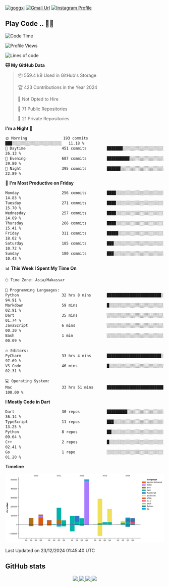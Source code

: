 [![goggxi](https://img.shields.io/badge/Portofolio-Goggxi-orange)](https://goggxi.github.io)
[![Gmail Url](https://img.shields.io/twitter/url?label=Goggxi@gmail.com&logo=gmail&style=social&url=http%3A%2F%2Fmailto%3Acontact.Goggxi@gmail.com)](mailto:Goggxi@gmail.com) [![Instagram Profile](https://img.shields.io/twitter/url?label=moh_rifkan&logo=instagram&style=social&url=https://www.instagram.com/moh_rifkan/)](https://www.instagram.com/moh_rifkan/)

## Play Code .. 💬🚀

<!-- [![Moh Rifkan GitHub stats](https://github-readme-stats.vercel.app/api?username=goggxi&count_private=true&show_icons=true&theme=dracula&custom_title=Goggxi%20Statistic%20🚀)](https://github.com/goggxi/goggxi)

[![Top Langs](https://github-readme-stats.vercel.app/api/top-langs/?username=goggxi&langs_count=8&layout=compact&show_icons=true&theme=dracula)](https://github.com/goggxi/goggxi) -->

<!--START_SECTION:waka-->
![Code Time](http://img.shields.io/badge/Code%20Time-3%2C798%20hrs%2011%20mins-blue)

![Profile Views](http://img.shields.io/badge/Profile%20Views-1-blue)

![Lines of code](https://img.shields.io/badge/From%20Hello%20World%20I%27ve%20Written-1.9%20million%20lines%20of%20code-blue)

**🐱 My GitHub Data** 

> 📦 559.4 kB Used in GitHub's Storage 
 > 
> 🏆 423 Contributions in the Year 2024
 > 
> 🚫 Not Opted to Hire
 > 
> 📜 71 Public Repositories 
 > 
> 🔑 21 Private Repositories 
 > 
**I'm a Night 🦉** 

```text
🌞 Morning                193 commits         ███░░░░░░░░░░░░░░░░░░░░░░   11.18 % 
🌆 Daytime                451 commits         ███████░░░░░░░░░░░░░░░░░░   26.13 % 
🌃 Evening                687 commits         ██████████░░░░░░░░░░░░░░░   39.80 % 
🌙 Night                  395 commits         ██████░░░░░░░░░░░░░░░░░░░   22.89 % 
```
📅 **I'm Most Productive on Friday** 

```text
Monday                   256 commits         ████░░░░░░░░░░░░░░░░░░░░░   14.83 % 
Tuesday                  271 commits         ████░░░░░░░░░░░░░░░░░░░░░   15.70 % 
Wednesday                257 commits         ████░░░░░░░░░░░░░░░░░░░░░   14.89 % 
Thursday                 266 commits         ████░░░░░░░░░░░░░░░░░░░░░   15.41 % 
Friday                   311 commits         █████░░░░░░░░░░░░░░░░░░░░   18.02 % 
Saturday                 185 commits         ███░░░░░░░░░░░░░░░░░░░░░░   10.72 % 
Sunday                   180 commits         ███░░░░░░░░░░░░░░░░░░░░░░   10.43 % 
```


📊 **This Week I Spent My Time On** 

```text
🕑︎ Time Zone: Asia/Makassar

💬 Programming Languages: 
Python                   32 hrs 8 mins       ████████████████████████░   94.91 % 
Markdown                 59 mins             █░░░░░░░░░░░░░░░░░░░░░░░░   02.91 % 
Dart                     35 mins             ░░░░░░░░░░░░░░░░░░░░░░░░░   01.74 % 
JavaScript               6 mins              ░░░░░░░░░░░░░░░░░░░░░░░░░   00.30 % 
Bash                     1 min               ░░░░░░░░░░░░░░░░░░░░░░░░░   00.09 % 

🔥 Editors: 
PyCharm                  33 hrs 4 mins       ████████████████████████░   97.69 % 
VS Code                  46 mins             █░░░░░░░░░░░░░░░░░░░░░░░░   02.31 % 

💻 Operating System: 
Mac                      33 hrs 51 mins      █████████████████████████   100.00 % 
```

**I Mostly Code in Dart** 

```text
Dart                     30 repos            █████████░░░░░░░░░░░░░░░░   36.14 % 
TypeScript               11 repos            ███░░░░░░░░░░░░░░░░░░░░░░   13.25 % 
Python                   8 repos             ██░░░░░░░░░░░░░░░░░░░░░░░   09.64 % 
C++                      2 repos             █░░░░░░░░░░░░░░░░░░░░░░░░   02.41 % 
Go                       1 repo              ░░░░░░░░░░░░░░░░░░░░░░░░░   01.20 % 
```



**Timeline**

![Lines of Code chart](https://raw.githubusercontent.com/Goggxi/Goggxi/main/assets/bar_graph.png)


 Last Updated on 23/12/2024 01:45:40 UTC
<!--END_SECTION:waka-->

## GitHub stats

<p align="center">
  <a href="https://github.com/goggxi">
    <img src="http://github-profile-summary-cards.vercel.app/api/cards/profile-details?username=goggxi&theme=transparent" />
  </a>
  <a href="https://github.com/goggxi">
    <img src="https://github-readme-streak-stats.herokuapp.com/?user=goggxi&hide_border=true&card_width=338&theme=transparent" />
  </a>
  <a href="https://github.com/goggxi">
    <img src="http://github-profile-summary-cards.vercel.app/api/cards/stats?username=goggxi&theme=transparent" />
  </a>
  <a href="https://github.com/goggxi">
    <img src="https://github-readme-stats.vercel.app/api/top-langs/?username=goggxi&langs_count=10&exclude_repo=&hide=c,makefile,html,css,sass,nix,nunjucks,tsql,dockerfile,shell&card_width=699&hide_border=true&theme=transparent" />
  </a>
  <!-- <br/>
  <a href="https://github.com/goggxi">
    <img src="https://komarev.com/ghpvc/?username=goggxi&color=blue&style=flat" />
  </a> -->
</p>

